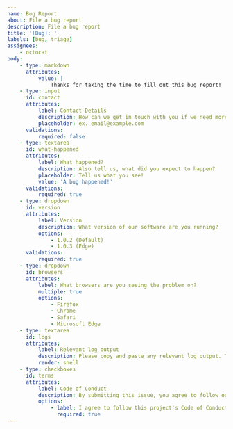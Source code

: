 ```yaml
---
name: Bug Report
about: File a bug report
description: File a bug report
title: '[Bug]: '
labels: [bug, triage]
assignees:
    - octocat
body:
    - type: markdown
      attributes:
          value: |
              Thanks for taking the time to fill out this bug report!
    - type: input
      id: contact
      attributes:
          label: Contact Details
          description: How can we get in touch with you if we need more info?
          placeholder: ex. email@example.com
      validations:
          required: false
    - type: textarea
      id: what-happened
      attributes:
          label: What happened?
          description: Also tell us, what did you expect to happen?
          placeholder: Tell us what you see!
          value: 'A bug happened!'
      validations:
          required: true
    - type: dropdown
      id: version
      attributes:
          label: Version
          description: What version of our software are you running?
          options:
              - 1.0.2 (Default)
              - 1.0.3 (Edge)
      validations:
          required: true
    - type: dropdown
      id: browsers
      attributes:
          label: What browsers are you seeing the problem on?
          multiple: true
          options:
              - Firefox
              - Chrome
              - Safari
              - Microsoft Edge
    - type: textarea
      id: logs
      attributes:
          label: Relevant log output
          description: Please copy and paste any relevant log output. This will be automatically formatted into code, so no need for backticks.
          render: shell
    - type: checkboxes
      id: terms
      attributes:
          label: Code of Conduct
          description: By submitting this issue, you agree to follow our [Code of Conduct](https://example.com)
          options:
              - label: I agree to follow this project's Code of Conduct
                required: true
---
```

